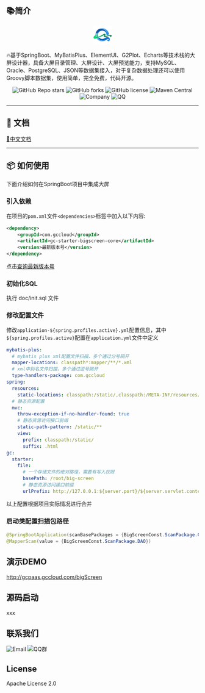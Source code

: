 ## 📚简介
<p align="center">
	<img alt="logo" width="50" src="./doc/logo.png">
</p>

🔥基于SpringBoot、MyBatisPlus、ElementUI、G2Plot、Echarts等技术栈的大屏设计器，具备大屏目录管理、大屏设计、大屏预览能力，支持MySQL、Oracle、PostgreSQL、JSON等数据集接入，对于复杂数据处理还可以使用Groovy脚本数据集，使用简单，完全免费，代码开源。

<p align="center">
    <img alt="GitHub Repo stars" src="https://img.shields.io/github/stars/gcpaas/gc-starter-bigscreen?style=social">
	<img alt="GitHub forks" src="https://img.shields.io/github/forks/gcpaas/gc-starter-bigscreen?style=social">
	<img alt="GitHub license" src="https://img.shields.io/badge/license-Apache%20License%202.0-blue.svg">
    <img alt="Maven Central" src="https://img.shields.io/maven-central/v/com.gccloud/gc-starter-bigscreen-core">
	<img alt="Company" src="https://img.shields.io/badge/Author-科大国创云网科技有限公司-blue.svg">
  	<img alt="QQ" src="https://img.shields.io/badge/QQ-322302395-blue.svg">
</p>

-------------------------------------------------------------------------------

## 📝 文档

[📘中文文档](https://www.yuque.com/chuinixiongkou/bigscreen/index)

-------------------------------------------------------------------------------

## 📦 如何使用

下面介绍如何在SpringBoot项目中集成大屏

### 引入依赖

在项目的`pom.xml`文件`<dependencies>`标签中加入以下内容:

```xml
<dependency>
    <groupId>com.gccloud</groupId>
    <artifactId>gc-starter-bigscreen-core</artifactId>
    <version>最新版本号</version>
</dependency>
```

点击<a href="https://mvnrepository.com/artifact/com.gccloud/gc-starter-bigscreen-core">查询最新版本号</a>

### 初始化SQL

执行 doc/init.sql 文件

### 修改配置文件

修改`application-${spring.profiles.active}.yml`配置信息，其中 `${spring.profiles.active}`配置在`application.yml`文件中定义

```yaml
mybatis-plus:
  # mybatis plus xml配置文件扫描，多个通过分号隔开
  mapper-locations: classpath*:mapper/**/*.xml
  # xml中别名文件扫描，多个通过逗号隔开
  type-handlers-package: com.gccloud
spring:
  resources:
    static-locations: classpath:/static/,classpath:/META-INF/resources/,classpath:/META-INF/resources/webjars/,file:${gc.starter.file.basePath}
  # 静态资源配置
  mvc:
    throw-exception-if-no-handler-found: true
    # 静态资源访问接口前缀
    static-path-pattern: /static/**
    view:
      prefix: classpath:/static/
      suffix: .html
gc:
  starter:
    file:
      # 一个存储文件的绝对路径，需要有写入权限
      basePath: /root/big-screen
      # 静态资源访问接口前缀
      urlPrefix: http://127.0.0.1:${server.port}/${server.servlet.context-path}/static/
```

以上配置根据项目实际情况进行合并

### 启动类配置扫描包路径

```java
@SpringBootApplication(scanBasePackages = {BigScreenConst.ScanPackage.COMPONENT})
@MapperScan(value = {BigScreenConst.ScanPackage.DAO})
```

## 演示DEMO

<a href="http://gcpaas.gccloud.com/bigScreen"> http://gcpaas.gccloud.com/bigScreen </a>



## 源码启动
xxx

## 联系我们
<img alt="Email" src="https://img.shields.io/badge/Email-tech@ustcinfo.com-blue.svg">
<img alt="QQ群" src="https://img.shields.io/badge/QQ群-322302395-blue.svg">

## License

Apache License 2.0
